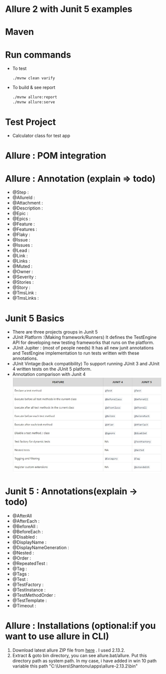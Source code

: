 # Allure 2 with Junit 5 examples

# Maven 
# Run commands 
- To test 
        
      ./mvnw clean varify

- To build & see report 

      ./mvnw allure:report      
      ./mvnw allure:serve

# Test Project  
- Calculator class for test app 


# Allure : POM integration

# Allure : Annotation (explain  => todo)
- @Step :
- @AllureId :
- @Attachment :
- @Description :
- @Epic :
- @Epics :
- @Feature :
- @Features :
- @Flaky :
- @Issue :
- @Issues :
- @Lead :
- @Link :
- @Links :
- @Muted :
- @Owner :
- @Severity :
- @Stories :
- @Story :
- @TmsLink :
- @TmsLinks :

# Junit 5 Basics
- There are three projects groups in Junit 5
- JUnit Platform :(Making framework/Runners) It defines the TestEngine API for developing new testing frameworks that runs on the platform.
- JUnit Jupiter : (most of people needs) It has all new junit annotations and TestEngine implementation to run tests written with these annotations.
- JUnit Vintage:(back compatibility) To support running JUnit 3 and JUnit 4 written tests on the JUnit 5 platform.
- Annotation comparison with Junit 4 
![junit 5 annotations](./images/junit5-vs-junit4.JPG)

# Junit 5 : Annotations(explain -> todo)
- @AfterAll
- @AfterEach : 
- @BeforeAll :
- @BeforeEach :
- @Disabled :
- @DisplayName :
- @DisplayNameGeneration :
- @Nested :
- @Order :
- @RepeatedTest :
- @Tag :
- @Tags :
- @Test :
- @TestFactory :
- @TestInstance :
- @TestMethodOrder :
- @TestTemplate :
- @Timeout :

# Allure : Installations  (optional:if you want to use allure in CLI)
 1. Download latest allure ZIP file from [here](https://repo.maven.apache.org/maven2/io/qameta/allure/allure-commandline/) . I used 2.13.2.
 2. Extract & goto bin directory, you can see allure.bat/allure. Put this directory path as system path. In my case, i have added in win 10 path variable this path "C:\Users\Shantonu\apps\allure-2.13.2\bin"   

